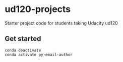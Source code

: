 # ud120-projects

Starter project code for students taking Udacity ud120

## Get started

```
conda deactivate
conda activate py-email-author
```
